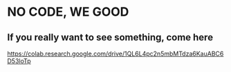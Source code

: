 # NO CODE, WE GOOD
## If you really want to see something, come here
https://colab.research.google.com/drive/1QL6L4pc2n5mbMTdza6KauABC6D53loTp